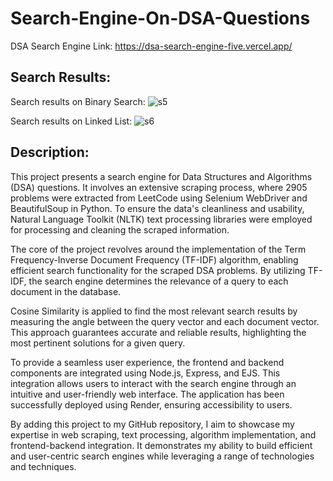 # Search-Engine-On-DSA-Questions
DSA Search Engine Link:   https://dsa-search-engine-five.vercel.app/

## Search Results:
Search results on Binary Search:
![s5](https://github.com/Piyush-Pise/Search-Engine-On-DSA-Questions/assets/75115056/69935994-8994-49bb-b0ba-d0d068e1a579)

Search results on Linked List:
![s6](https://github.com/Piyush-Pise/Search-Engine-On-DSA-Questions/assets/75115056/d5fc823e-7e08-4735-aca7-79a5cee8b43e)

## Description:
This project presents a search engine for Data Structures and Algorithms (DSA) questions. It involves an extensive scraping process, where 2905 problems were extracted from LeetCode using Selenium WebDriver and BeautifulSoup in Python. To ensure the data's cleanliness and usability, Natural Language Toolkit (NLTK) text processing libraries were employed for processing and cleaning the scraped information.

The core of the project revolves around the implementation of the Term Frequency-Inverse Document Frequency (TF-IDF) algorithm, enabling efficient search functionality for the scraped DSA problems. By utilizing TF-IDF, the search engine determines the relevance of a query to each document in the database.

Cosine Similarity is applied to find the most relevant search results by measuring the angle between the query vector and each document vector. This approach guarantees accurate and reliable results, highlighting the most pertinent solutions for a given query.

To provide a seamless user experience, the frontend and backend components are integrated using Node.js, Express, and EJS. This integration allows users to interact with the search engine through an intuitive and user-friendly web interface. The application has been successfully deployed using Render, ensuring accessibility to users.

By adding this project to my GitHub repository, I aim to showcase my expertise in web scraping, text processing, algorithm implementation, and frontend-backend integration. It demonstrates my ability to build efficient and user-centric search engines while leveraging a range of technologies and techniques.
